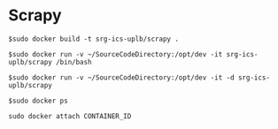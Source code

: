 # Scrapy 
    
`$sudo docker build -t srg-ics-uplb/scrapy .`

`$sudo docker run -v ~/SourceCodeDirectory:/opt/dev -it srg-ics-uplb/scrapy /bin/bash`

`$sudo docker run -v ~/SourceCodeDirectory:/opt/dev -it -d srg-ics-uplb/scrapy`

`$sudo docker ps`

`sudo docker attach CONTAINER_ID`

